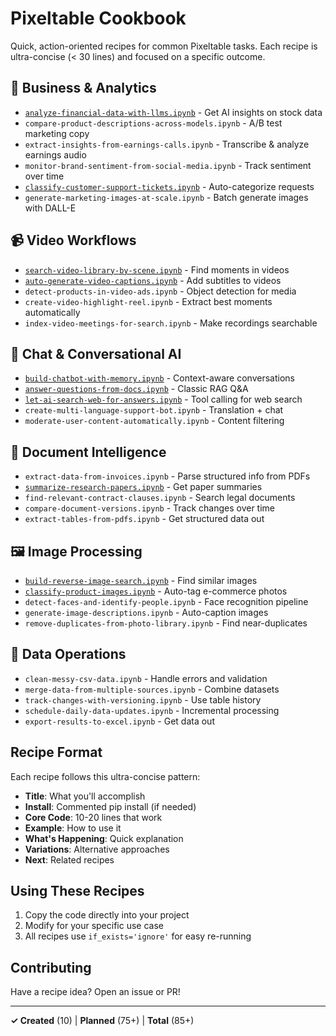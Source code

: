 # Pixeltable Cookbook

Quick, action-oriented recipes for common Pixeltable tasks. Each recipe is ultra-concise (< 30 lines) and focused on a specific outcome.

## 🎯 Business & Analytics

- [`analyze-financial-data-with-llms.ipynb`](analyze-financial-data-with-llms.ipynb) - Get AI insights on stock data
- `compare-product-descriptions-across-models.ipynb` - A/B test marketing copy
- `extract-insights-from-earnings-calls.ipynb` - Transcribe & analyze earnings audio
- `monitor-brand-sentiment-from-social-media.ipynb` - Track sentiment over time
- [`classify-customer-support-tickets.ipynb`](classify-customer-support-tickets.ipynb) - Auto-categorize requests
- `generate-marketing-images-at-scale.ipynb` - Batch generate images with DALL-E

## 📹 Video Workflows

- [`search-video-library-by-scene.ipynb`](search-video-library-by-scene.ipynb) - Find moments in videos
- [`auto-generate-video-captions.ipynb`](auto-generate-video-captions.ipynb) - Add subtitles to videos
- `detect-products-in-video-ads.ipynb` - Object detection for media
- `create-video-highlight-reel.ipynb` - Extract best moments automatically
- `index-video-meetings-for-search.ipynb` - Make recordings searchable

## 💬 Chat & Conversational AI

- [`build-chatbot-with-memory.ipynb`](build-chatbot-with-memory.ipynb) - Context-aware conversations
- [`answer-questions-from-docs.ipynb`](answer-questions-from-docs.ipynb) - Classic RAG Q&A
- [`let-ai-search-web-for-answers.ipynb`](let-ai-search-web-for-answers.ipynb) - Tool calling for web search
- `create-multi-language-support-bot.ipynb` - Translation + chat
- `moderate-user-content-automatically.ipynb` - Content filtering

## 📄 Document Intelligence

- `extract-data-from-invoices.ipynb` - Parse structured info from PDFs
- [`summarize-research-papers.ipynb`](summarize-research-papers.ipynb) - Get paper summaries
- `find-relevant-contract-clauses.ipynb` - Search legal documents
- `compare-document-versions.ipynb` - Track changes over time
- `extract-tables-from-pdfs.ipynb` - Get structured data out

## 🖼️ Image Processing

- [`build-reverse-image-search.ipynb`](build-reverse-image-search.ipynb) - Find similar images
- [`classify-product-images.ipynb`](classify-product-images.ipynb) - Auto-tag e-commerce photos
- `detect-faces-and-identify-people.ipynb` - Face recognition pipeline
- `generate-image-descriptions.ipynb` - Auto-caption images
- `remove-duplicates-from-photo-library.ipynb` - Find near-duplicates

## 🔧 Data Operations

- `clean-messy-csv-data.ipynb` - Handle errors and validation
- `merge-data-from-multiple-sources.ipynb` - Combine datasets
- `track-changes-with-versioning.ipynb` - Use table history
- `schedule-daily-data-updates.ipynb` - Incremental processing
- `export-results-to-excel.ipynb` - Get data out

## Recipe Format

Each recipe follows this ultra-concise pattern:
- **Title**: What you'll accomplish
- **Install**: Commented pip install (if needed)
- **Core Code**: 10-20 lines that work
- **Example**: How to use it
- **What's Happening**: Quick explanation
- **Variations**: Alternative approaches
- **Next**: Related recipes

## Using These Recipes

1. Copy the code directly into your project
2. Modify for your specific use case
3. All recipes use `if_exists='ignore'` for easy re-running

## Contributing

Have a recipe idea? Open an issue or PR!

---

**✓ Created** (10) | **Planned** (75+) | **Total** (85+)
